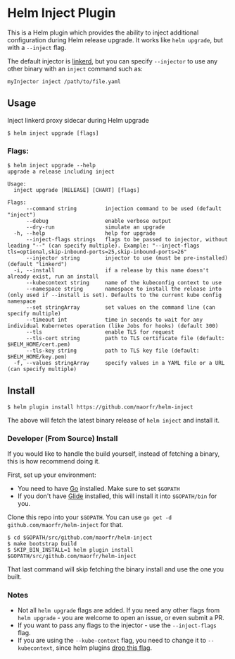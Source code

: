 # Helm Inject Plugin

This is a Helm plugin which provides the ability to inject additional configuration during Helm release upgrade. It works like
`helm upgrade`, but with a `--inject` flag.

The default injector is [linkerd](https://linkerd.io/), but you can specify `--injector` to use any other binary with an `inject` command such as:
```
myInjector inject /path/to/file.yaml
```

## Usage

Inject linkerd proxy sidecar during Helm upgrade

```
$ helm inject upgrade [flags]
```

### Flags:

```
$ helm inject upgrade --help
upgrade a release including inject

Usage:
  inject upgrade [RELEASE] [CHART] [flags]

Flags:
      --command string         injection command to be used (default "inject")
      --debug                  enable verbose output
      --dry-run                simulate an upgrade
  -h, --help                   help for upgrade
      --inject-flags strings   flags to be passed to injector, without leading "--" (can specify multiple). Example: "--inject-flags tls=optional,skip-inbound-ports=25,skip-inbound-ports=26"
      --injector string        injector to use (must be pre-installed) (default "linkerd")
  -i, --install                if a release by this name doesn't already exist, run an install
      --kubecontext string     name of the kubeconfig context to use
      --namespace string       namespace to install the release into (only used if --install is set). Defaults to the current kube config namespace
      --set stringArray        set values on the command line (can specify multiple)
      --timeout int            time in seconds to wait for any individual Kubernetes operation (like Jobs for hooks) (default 300)
      --tls                    enable TLS for request
      --tls-cert string        path to TLS certificate file (default: $HELM_HOME/cert.pem)
      --tls-key string         path to TLS key file (default: $HELM_HOME/key.pem)
  -f, --values stringArray     specify values in a YAML file or a URL (can specify multiple)
```


## Install

```
$ helm plugin install https://github.com/maorfr/helm-inject
```

The above will fetch the latest binary release of `helm inject` and install it.

### Developer (From Source) Install

If you would like to handle the build yourself, instead of fetching a binary, this is how recommend doing it.

First, set up your environment:

- You need to have [Go](http://golang.org) installed. Make sure to set `$GOPATH`
- If you don't have [Glide](http://glide.sh) installed, this will install it into
  `$GOPATH/bin` for you.

Clone this repo into your `$GOPATH`. You can use `go get -d github.com/maorfr/helm-inject`
for that.

```
$ cd $GOPATH/src/github.com/maorfr/helm-inject
$ make bootstrap build
$ SKIP_BIN_INSTALL=1 helm plugin install $GOPATH/src/github.com/maorfr/helm-inject
```

That last command will skip fetching the binary install and use the one you built.

### Notes

* Not all `helm upgrade` flags are added. If you need any other flags from `helm upgrade` - you are welcome to open an issue, or even submit a PR.
* If you want to pass any flags to the injector - use the `--inject-flags` flag.
* If you are using the `--kube-context` flag, you need to change it to `--kubecontext`, since helm plugins [drop this flag](https://github.com/helm/helm/blob/master/docs/plugins.md#a-note-on-flag-parsing).
